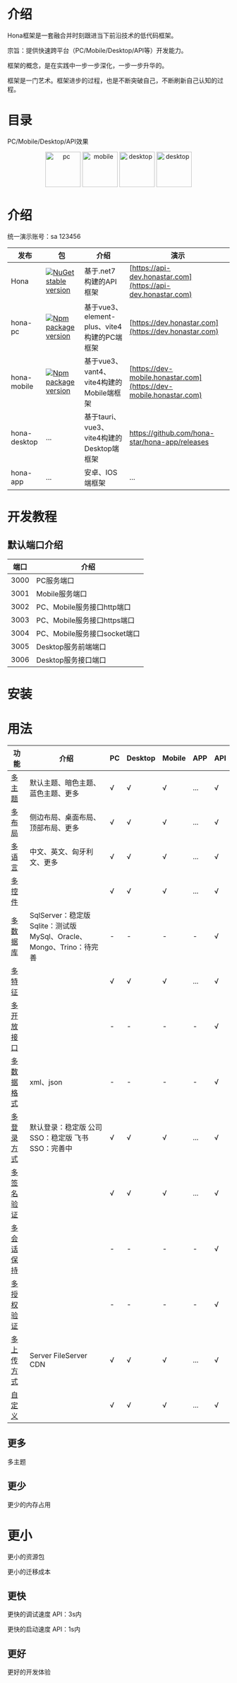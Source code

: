 # 介绍

Hona框架是一套融合并时刻跟进当下前沿技术的低代码框架。

宗旨：提供快速跨平台（PC/Mobile/Desktop/API等）开发能力。

框架的概念，是在实践中一步一步深化，一步一步升华的。

框架是一门艺术。框架进步的过程，也是不断突破自己，不断刷新自己认知的过程。

# 目录

PC/Mobile/Desktop/API效果
<div style="text-align: center;">
  <img alt="pc" src="https://tool-dev.honastar.com/demo/pc.png?v=1" height="80"/>
  <img alt="mobile" src="https://tool-dev.honastar.com/demo/mobile.png?v=1" height="80"/>
  <img alt="desktop" src="https://tool-dev.honastar.com/demo/desktop.png?v=1" height="80"/>
  <img alt="desktop" src="https://tool-dev.honastar.com/demo/api.png?v=1" height="80"/>
</div>

# 介绍

统一演示账号：sa 123456

| 发布           | 包                                                                                                         | 介绍                                | 演示                                                                 |
|--------------|-----------------------------------------------------------------------------------------------------------|-----------------------------------|--------------------------------------------------------------------|
| Hona         | [![NuGet stable version](https://badgen.net/nuget/v/Hona)](https://nuget.org/packages/Hona)               | 基于.net7构建的API框架                   | [https://api-dev.honastar.com](https://api-dev.honastar.com)       |
| hona-pc      | [![Npm package version](https://badgen.net/npm/v/hona-pc)](https://www.npmjs.com/package/hona-pc)         | 基于vue3、element-plus、vite4构建的PC端框架 | [https://dev.honastar.com](https://dev.honastar.com)               |
| hona-mobile  | [![Npm package version](https://badgen.net/npm/v/hona-mobile)](https://www.npmjs.com/package/hona-mobile) | 基于vue3、vant4、vite4构建的Mobile端框架    | [https://dev-mobile.honastar.com](https://dev-mobile.honastar.com) |
| hona-desktop | ...                                                                                                       | 基于tauri、vue3、vite4构建的Desktop端框架   | https://github.com/hona-star/hona-app/releases                     |                                                    |
| hona-app     | ...                                                                                                       | 安卓、IOS端框架                         | ...                                                                |

# 开发教程

## 默认端口介绍

| 端口   | 介绍                    |
|------|-----------------------|
| 3000 | PC服务端口                |
| 3001 | Mobile服务端口            |
| 3002 | PC、Mobile服务接口http端口   |
| 3003 | PC、Mobile服务接口https端口  |
| 3004 | PC、Mobile服务接口socket端口 |
| 3005 | Desktop服务前端端口         |
| 3006 | Desktop服务接口端口         |

# 安装

# 用法

| 功能                    | 介绍                                                    | PC | Desktop | Mobile | APP | API |
|-----------------------|-------------------------------------------------------|----|---------|--------|-----|-----|
| [多主题](#themes)        | 默认主题、暗色主题、蓝色主题、更多                                     | √  | √       | √      | ... | √   |
| [多布局](#layouts)       | 侧边布局、桌面布局、顶部布局、更多                                     | √  | √       | √      | ... | √   |
| [多语言](#languages)     | 中文、英文、匈牙利文、更多                                         | √  | √       | √      | ... | √   |
| [多控件](#controls)      |                                                       | √  | √       | √      | ... | √   |
| [多数据库](#providers)    | SqlServer：稳定版 Sqlite：测试版 MySql、Oracle、Mongo、Trino：待完善 | -  | -       | -      | -   | √   |
| [多特征](#features)      |                                                       | √  | √       | √      | ... | √   |
| [多开放接口](#open_api)    |                                                       | -  | -       | -      | -   | √   |
| [多数据格式](#data_format) | xml、json                                              | -  | -       | -      | -   | √   |
| [多登录方式](#ssos)        | 默认登录：稳定版 公司SSO：稳定版 飞书SSO：完善中                          | √  | √       | √      | ... | √   |
| [多签名验证](#signers)     |                                                       | √  | √       | √      | ... | √   |
| [多会话保持](#sessions)    |                                                       | -  | -       | -      | -   | √   |
| [多授权验证](#auths)       |                                                       | -  | -       | -      | -   | √   |
| [多上传方式](#uploads)     | Server FileServer CDN                                 | √  | √       | √      | ... | √   |
| [自定义](#custom)        |                                                       | √  | √       | √      | ... | √   |

## 更多

<a id="themes">多主题</a>

## 更少

更少的内存占用

# 更小

更小的资源包

更小的迁移成本

## 更快

更快的调试速度
API：3s内

更快的启动速度
API：1s内

## 更好

更好的开发体验